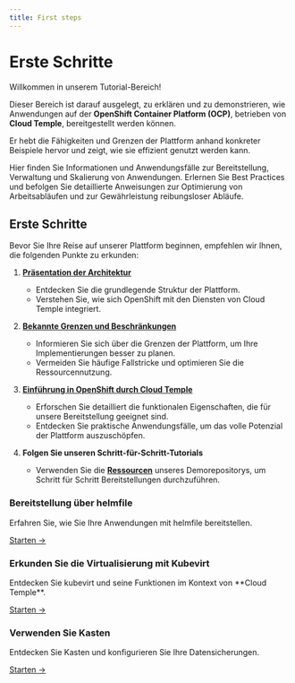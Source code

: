 ```yaml
---
title: First steps
---
```


# Erste Schritte

Willkommen in unserem Tutorial-Bereich!

Dieser Bereich ist darauf ausgelegt, zu erklären und zu demonstrieren, wie Anwendungen auf der **OpenShift Container Platform (OCP)**, betrieben von **Cloud Temple**, bereitgestellt werden können.

Er hebt die Fähigkeiten und Grenzen der Plattform anhand konkreter Beispiele hervor und zeigt, wie sie effizient genutzt werden kann.

Hier finden Sie Informationen und Anwendungsfälle zur Bereitstellung, Verwaltung und Skalierung von Anwendungen. Erlernen Sie Best Practices und befolgen Sie detaillierte Anweisungen zur Optimierung von Arbeitsabläufen und zur Gewährleistung reibungsloser Abläufe.

## Erste Schritte

Bevor Sie Ihre Reise auf unserer Plattform beginnen, empfehlen wir Ihnen, die folgenden Punkte zu erkunden:

1. [**Präsentation der Architektur**](../paas_openshift/concepts.md#architecture-générale-de-la-plateforme)
   - Entdecken Sie die grundlegende Struktur der Plattform.
   - Verstehen Sie, wie sich OpenShift mit den Diensten von Cloud Temple integriert.

2. [**Bekannte Grenzen und Beschränkungen**](../paas_openshift/concepts.md#limites-actuelles-de-loffre-redhat-openshift-en-environnement-secnumcloud)
   - Informieren Sie sich über die Grenzen der Plattform, um Ihre Implementierungen besser zu planen.
   - Vermeiden Sie häufige Fallstricke und optimieren Sie die Ressourcennutzung.

3. [**Einführung in OpenShift durch Cloud Temple**](../paas_openshift/quickstart.md)
   - Erforschen Sie detailliert die funktionalen Eigenschaften, die für unsere Bereitstellung geeignet sind.
   - Entdecken Sie praktische Anwendungsfälle, um das volle Potenzial der Plattform auszuschöpfen.

4. **Folgen Sie unseren Schritt-für-Schritt-Tutorials**
   - Verwenden Sie die [**Ressourcen**](https://github.com/Cloud-Temple/product-openshift-how-to/tree/main) unseres Demorepositorys, um Schritt für Schritt Bereitstellungen durchzuführen.

<div class="card-grid">
  <div class="card">
    <h3>Bereitstellung über helmfile</h3>
    <p>Erfahren Sie, wie Sie Ihre Anwendungen mit helmfile bereitstellen.</p>
    <a href="./tutorials/deploy-through-helmfile" class="card-link">Starten &rarr;</a>
  </div>
  <div class="card">
    <h3>Erkunden Sie die Virtualisierung mit Kubevirt</h3>
    <p>Entdecken Sie kubevirt und seine Funktionen im Kontext von **Cloud Temple**.</p>
    <a href="./tutorials/deploy-vm-with-kubevirt" class="card-link">Starten &rarr;</a>
  </div>
  <div class="card">
    <h3>Verwenden Sie Kasten</h3>
    <p>Entdecken Sie Kasten und konfigurieren Sie Ihre Datensicherungen.</p>
    <a href="./tutorials/using-kasten" class="card-link">Starten &rarr;</a>
  </div>
</div>